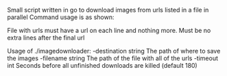 Small script written in go to download images from urls listed in a file in parallel
Command usage is as shown:

File with urls must have a url on each line and nothing more. Must be no extra lines after the final url

Usage of ./imagedownloader:
  -destination string
        The path of where to save the images
  -filename string
        The path of the file with all of the urls
  -timeout int
        Seconds before all unfinished downloads are killed (default 180)